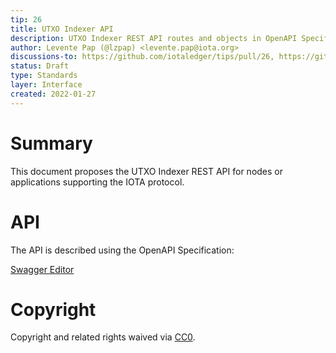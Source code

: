 ```yaml
---
tip: 26
title: UTXO Indexer API
description: UTXO Indexer REST API routes and objects in OpenAPI Specification
author: Levente Pap (@lzpap) <levente.pap@iota.org>
discussions-to: https://github.com/iotaledger/tips/pull/26, https://github.com/iotaledger/tips/discussions/53
status: Draft
type: Standards
layer: Interface
created: 2022-01-27
---
```


# Summary

This document proposes the UTXO Indexer REST API for nodes or applications supporting the IOTA protocol.

# API

The API is described using the OpenAPI Specification:

[Swagger Editor](https://editor.swagger.io/?url=https://raw.githubusercontent.com/iotaledger/tips/indexer-api/tips/TIP-0026/indexer-rest-api.yaml)

# Copyright

Copyright and related rights waived via [CC0](https://creativecommons.org/publicdomain/zero/1.0/).
